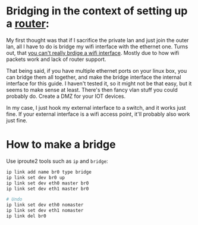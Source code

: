# Bridging in the context of setting up a [router](router.md):
My first thought was that if I sacrifice the private lan and just join the outer
lan, all I have to do is bridge my wifi interface with the ethernet one. Turns
out, that [you can't really brdige a wifi interface](https://serverfault.com/questions/152363/bridging-wlan0-to-eth0).
Mostly due to how wifi packets work and lack of router support.

That being said, if you have multiple ethernet ports on your linux box, you can
bridge them all together, and make the bridge interface the internal interface
for this guide. I haven't tested it, so it might not be that easy, but it seems
to make sense at least. There's then fancy vlan stuff you could probably do.
Create a DMZ for your IOT devices.

In my case, I just hook my external interface to a switch, and it works just
fine. If your external interface is a wifi access point, it'll probably also
work just fine.

# How to make a bridge
Use iproute2 tools such as `ip` and `bridge`:

```bash
ip link add name br0 type bridge
ip link set dev br0 up
ip link set dev eth0 master br0
ip link set dev eth1 master br0

# Undo
ip link set dev eth0 nomaster
ip link set dev eth1 nomaster
ip link del br0
```

